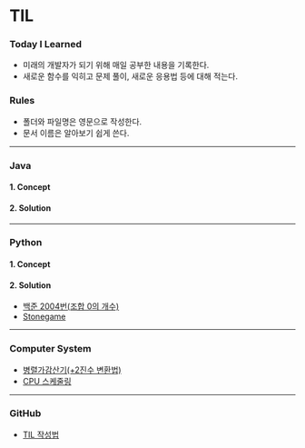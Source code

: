 # TIL
### Today I Learned

- 미래의 개발자가 되기 위해 매일 공부한 내용을 기록한다.
- 새로운 함수를 익히고 문제 풀이, 새로운 응용법 등에 대해 적는다.

### Rules
- 폴더와 파일명은 영문으로 작성한다.
- 문서 이름은 알아보기 쉽게 쓴다.
***
### Java

#### 1. Concept

#### 2. Solution
***

### Python

#### 1. Concept

#### 2. Solution
- [백준 2004번(조합 0의 개수)](https://github.com/yoo86/TIL/blob/main/Python/baekjoon_2004.md)
- [Stonegame](https://github.com/yoo86/TIL/blob/main/Python/play_stone_games.md)
***

### Computer System
- [병렬가감산기(+2진수 변환법)](https://github.com/yoo86/TIL/blob/main/Computer_System/%EB%B3%91%EB%A0%AC%EA%B0%80%EA%B0%90%EC%82%B0%EA%B8%B0(2%EC%A7%84%EC%88%98%20%EB%B3%80%ED%99%98%EB%B2%95%20%ED%8F%AC%ED%95%A8).md)
- [CPU 스케줄링](https://github.com/yoo86/TIL/blob/main/Computer_System/CPU%EC%8A%A4%EC%BC%80%EC%A4%84%EB%A7%81.md)
***

### GitHub
- [TIL 작성법](https://github.com/yoo86/TIL/blob/1be10e65e9a751a117fef76d808f87b435a10e58/GitHub.md)
